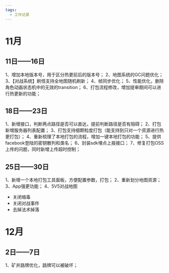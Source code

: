 ```yaml
---
tags:
  - 工作记录
---
```

# 11月
## 11日——16日
1、增加本地版本号，用于区分热更前后的版本号；
2、地图系统的GC问题优化；
3、【对战系统】刷怪支持全地图随机刷新；
4、帧同步优化；
5、性能优化，删除角色动画状态机中的无效的transition；
6、打包流程修改，增加提审期间可以进行热更新的功能；

## 18日——23日
1、新增接口，判断两点路径是否可以直达，提前判断路径是否有阻碍；
2、打包新增服务器列表配置；
3、打包支持细颗粒度打包（能支持到只对一个资源进行热更打包）；
4、重新梳理了本地打包的流程，增加一键本地打包的功能；
5、提供facebook登陆的密钥散列和类名；
6、封装sdk埋点上报接口；
7、修复打包OSS上传的问题，同时新增上传超时控制；

## 25日——30日
1、新增一个本地打包工具面板，方便配置参数，打包；
2、重新划分地图资源；
3、App强更功能；
4、5V5对战地图
- 关闭缩毒
- 关闭对战事件
- 去掉法术掉落

# 12月
## 2日——7日
1、矿井路牌优化，路牌可以被破坏；
